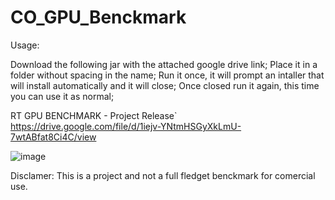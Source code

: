 # CO_GPU_Benckmark

Usage: 

Download the following jar with the attached google drive link;
Place it in a folder without spacing in the name; 
Run it once, it will prompt an intaller that will install automatically and it will close;
Once closed run it again, this time you can use it as normal;

RT GPU BENCHMARK - Project Release`
https://drive.google.com/file/d/1iejv-YNtmHSGyXkLmU-7wtABfat8Ci4C/view

![image](https://drive.google.com/uc?export=view&id=1PgiCmZvqkoLVpBAcHkB16q94SaWyj8Hg&raw=true)


Disclamer: This is a project and not a full fledget benckmark for comercial use.
